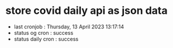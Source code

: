 # store covid daily api as json data

- last cronjob : Thursday, 13 April 2023 13:17:14
- status og cron : success
- status daily cron : success
      
      